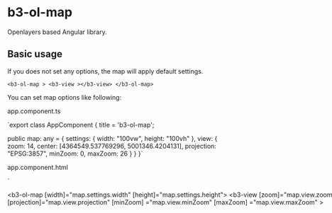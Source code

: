 # b3-ol-map
Openlayers based Angular library.

## Basic usage

If you does not set any options, the map will apply default settings.

`<b3-ol-map >
    <b3-view ></b3-view>
</b3-ol-map>`

You can set map options like following:

app.component.ts

`export class AppComponent {
  title = 'b3-ol-map';

  public map: any = {
    settings: { width: "100vw", height: "100vh" },
    view: { zoom: 14, center: [4364549.537769296, 5001346.4204131], projection: "EPSG:3857", minZoom: 0, maxZoom: 26 }
  }
}`

app.component.html

`<div style="width: 100vw; height: 100vh;">
    <b3-ol-map [width]="map.settings.width" [height]="map.settings.height">
        <b3-view [zoom]="map.view.zoom" [center]="map.view.center" [projection]="map.view.projection" [minZoom] ="map.view.minZoom" [maxZoom] ="map.view.maxZoom" ></b3-view>
    </b3-ol-map>
</div>`


## default interactions
If you do not set the interactions, default interactions are 
- DragPan, 
- DoubleClickZoom
- PinchZoom
- PinchRotate
- MouseWheelZoom


